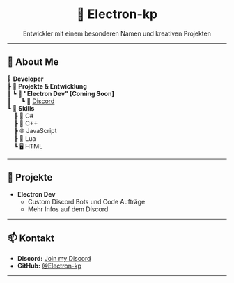 <div align="center">
  <h1>📁 Electron-kp</h1>
  <p>Entwickler mit einem besonderen Namen und kreativen Projekten</p>
</div>

---

## 👀 About Me
📁 **Developer**  
┣ 📁 **Projekte & Entwicklung**  
┃ ┗ 📁 **"Electron Dev" [Coming Soon]**  
┃&nbsp;&nbsp;&nbsp;&nbsp;&nbsp;&nbsp;┗ 🔗 [Discord](https://discord.gg/RpyHUQBwXh)  
┗ 📁 **Skills**  
&nbsp;&nbsp;&nbsp;&nbsp;┣ 🎯 C#  
&nbsp;&nbsp;&nbsp;&nbsp;┣ 🔧 C++  
&nbsp;&nbsp;&nbsp;&nbsp;┣ 🌐 JavaScript  
&nbsp;&nbsp;&nbsp;&nbsp;┣ 🧩 Lua  
&nbsp;&nbsp;&nbsp;&nbsp;┗ 🖥️ HTML  

---

## 🚀 Projekte
- **Electron Dev**  
  - Custom Discord Bots und Code Aufträge
  - Mehr Infos auf dem Discord

---

## 📫 Kontakt
- **Discord:** [Join my Discord](https://discord.gg/RpyHUQBwXh)  
- **GitHub:** [@Electron-kp](https://github.com/Electron-kp) 

---
